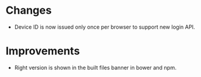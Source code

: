 # Changes
- Device ID is now issued only once per browser to support new login API.

# Improvements
- Right version is shown in the built files banner in bower and npm.